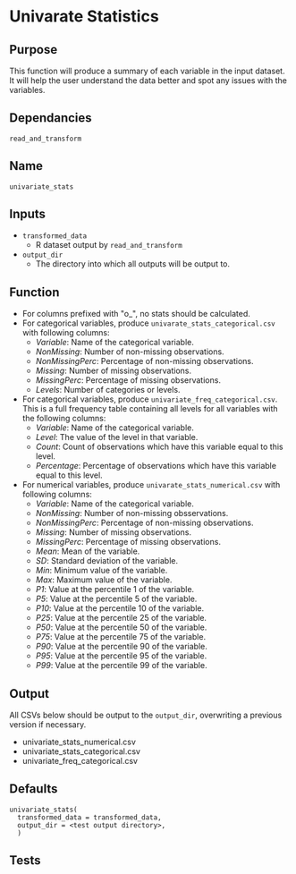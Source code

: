# Univarate Statistics

## Purpose
This function will produce a summary of each variable in the input dataset. It will help the user understand the data better and spot any issues with the variables.  

## Dependancies
`read_and_transform`

## Name
`univariate_stats`

## Inputs
* `transformed_data`
  * R dataset output by `read_and_transform`
* `output_dir`
  * The directory into which all outputs will be output to.

## Function
* For columns prefixed with "o_", no stats should be calculated.
* For categorical variables, produce `univarate_stats_categorical.csv` with following columns:
  * _Variable_: Name of the categorical variable.
  * _NonMissing_: Number of non-missing observations.
  * _NonMissingPerc_: Percentage of non-missing observations.
  * _Missing_: Number of missing observations.
  * _MissingPerc_: Percentage of missing observations.
  * _Levels_: Number of categories or levels.
* For categorical variables, produce `univariate_freq_categorical.csv`. This is a full frequency table containing all levels for all variables with the following columns:
  * _Variable_: Name of the categorical variable.
  * _Level_: The value of the level in that variable.
  * _Count_: Count of observations which have this variable equal to this level.
  * _Percentage_: Percentage of observations which have this variable equal to this level.
* For numerical variables, produce `univarate_stats_numerical.csv` with following columns:
  * _Variable_: Name of the categorical variable.
  * _NonMissing_: Number of non-missing obsservations.
  * _NonMissingPerc_: Percentage of non-missing observations.
  * _Missing_: Number of missing observations.
  * _MissingPerc_: Percentage of missing observations.
  * _Mean_: Mean of the variable.
  * _SD_: Standard deviation of the variable.
  * _Min_: Minimum value of the variable.
  * _Max_: Maximum value of the variable.
  * _P1_: Value at the percentile 1 of the variable.
  * _P5_: Value at the percentile 5 of the variable.
  * _P10_: Value at the percentile 10 of the variable.
  * _P25_: Value at the percentile 25 of the variable.
  * _P50_: Value at the percentile 50 of the variable.
  * _P75_: Value at the percentile 75 of the variable.
  * _P90_: Value at the percentile 90 of the variable.
  * _P95_: Value at the percentile 95 of the variable.
  * _P99_: Value at the percentile 99 of the variable.

## Output
All CSVs below should be output to the `output_dir`, overwriting a previous version if necessary. 
* univariate_stats_numerical.csv
* univariate_stats_categorical.csv
* univariate_freq_categorical.csv

## Defaults
```
univariate_stats(
  transformed_data = transformed_data,
  output_dir = <test output directory>,
  )  
```
## Tests
